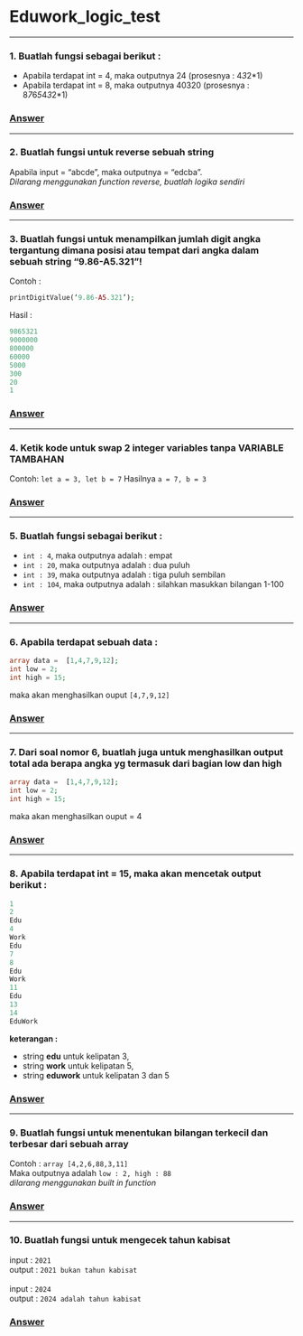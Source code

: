 # Eduwork_logic_test
---
### 1. Buatlah fungsi sebagai berikut :
- Apabila terdapat int = 4, maka outputnya 24 (prosesnya : 4*3*2*1)
- Apabila terdapat int = 8, maka outputnya 40320 (prosesnya : 8*7*6*5*4*3*2*1)
### [Answer](https://github.com/andiwahyu319/Eduwork_logic_test/blob/main/01.php)
---
### 2. Buatlah fungsi untuk reverse sebuah string
Apabila input = “abcde”, maka outputnya = “edcba”.<br>
*Dilarang menggunakan function reverse, buatlah logika sendiri*
### [Answer](https://github.com/andiwahyu319/Eduwork_logic_test/blob/main/02.php)
---
### 3. Buatlah fungsi untuk menampilkan jumlah digit angka tergantung dimana posisi atau tempat dari angka dalam sebuah string “9.86-A5.321”!
Contoh :
```php
printDigitValue(‘9.86-A5.321’);
```
Hasil :
```ps
9865321
9000000
800000
60000
5000
300
20
1
```
### [Answer](https://github.com/andiwahyu319/Eduwork_logic_test/blob/main/03.php)
---
### 4. Ketik kode untuk swap 2 integer variables tanpa VARIABLE TAMBAHAN
Contoh: `let a = 3, let b = 7` Hasilnya `a = 7, b = 3`
### [Answer](https://github.com/andiwahyu319/Eduwork_logic_test/blob/main/04.php)
---
### 5. Buatlah fungsi sebagai berikut :
- `int : 4`, maka outputnya adalah : empat
- `int : 20`, maka outputnya adalah : dua puluh
- `int : 39`, maka outputnya adalah : tiga puluh sembilan
- `int : 104`, maka outputnya adalah : silahkan masukkan bilangan 1-100
### [Answer](https://github.com/andiwahyu319/Eduwork_logic_test/blob/main/05.php)
---
### 6. Apabila terdapat sebuah data : 
```php
array data =  [1,4,7,9,12]; 
int low = 2;
int high = 15;
```
maka akan menghasilkan ouput `[4,7,9,12]`
### [Answer](https://github.com/andiwahyu319/Eduwork_logic_test/blob/main/06.php)
---
### 7. Dari soal nomor 6, buatlah juga untuk menghasilkan output total ada berapa angka yg termasuk dari bagian low dan high
```php
array data =  [1,4,7,9,12]; 
int low = 2;
int high = 15;
```
maka akan menghasilkan ouput = 4
### [Answer](https://github.com/andiwahyu319/Eduwork_logic_test/blob/main/07.php)
---
### 8. Apabila terdapat int = 15, maka akan mencetak output berikut :
```ps
1
2
Edu
4
Work
Edu
7
8
Edu
Work
11
Edu
13
14
EduWork
```
**keterangan :** 
- string **edu** untuk kelipatan 3, 
- string **work** untuk kelipatan 5, 
- string **eduwork** untuk kelipatan 3 dan 5
### [Answer](https://github.com/andiwahyu319/Eduwork_logic_test/blob/main/08.php)
---
### 9. Buatlah fungsi untuk menentukan bilangan terkecil dan terbesar dari sebuah array
Contoh : `array [4,2,6,88,3,11]`<br>
Maka outputnya adalah `low : 2, high : 88`<br>
*dilarang menggunakan built in function*
### [Answer](https://github.com/andiwahyu319/Eduwork_logic_test/blob/main/09.php)
---
### 10. Buatlah fungsi untuk mengecek tahun kabisat
input : `2021`<br>
output : `2021 bukan tahun kabisat`<br><br>
input : `2024`<br>
output : `2024 adalah tahun kabisat`<br>
### [Answer](https://github.com/andiwahyu319/Eduwork_logic_test/blob/main/10.php)
